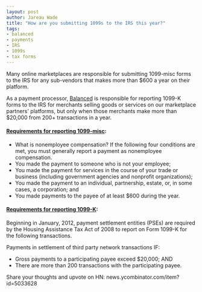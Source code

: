 ```yaml
---
layout: post
author: Jareau Wade
title: "How are you submitting 1099s to the IRS this year?"
tags:
- balanced
- payments
- IRS
- 1099s
- tax forms
---
```


Many online marketplaces are responsible for submitting 1099-misc 
forms to the IRS for any sub-vendors that makes more than $600 a year
on their platform.

As a payment processor, [Balanced](http://balancedpayments.com) is responsible for reporting 1099-K forms to the IRS for merchants selling goods or services on our marketplace partners' platforms, but only when those merchants make more than $20,000 from 200+ transactions in a year.

#### [Requirements for reporting 1099-misc](http://www.irs.gov/instructions/i1099msc/ar02.html#d0e931):

- What is nonemployee compensation?   If the following four conditions are met, you must generally report a payment as nonemployee compensation.
- You made the payment to someone who is not your employee;
- You made the payment for services in the course of your trade or business (including government agencies and nonprofit organizations);
- You made the payment to an individual, partnership, estate, or, in some cases, a corporation; and
- You made payments to the payee of at least $600 during  the year.

#### [Requirements for reporting 1099-K](http://www.irs.gov/Businesses/New-1099-K-Reporting-Requirements-for-Payment-Settlement-Entities):

Beginning in January, 2012, payment settlement entities (PSEs) are required by the Housing Assistance Tax Act of 2008 to report on Form 1099-K for the following transactions.

Payments in settlement of third party network transactions IF:

- Gross payments to a participating payee exceed $20,000; AND
- There are more than 200 transactions with the participating payee.

Share your thoughts and upvote on HN: news.ycombinator.com/item?id=5033628
